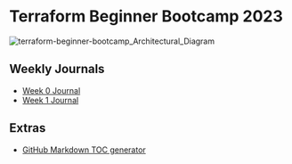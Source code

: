 # Terraform Beginner Bootcamp 2023

![terraform-beginner-bootcamp_Architectural_Diagram](https://github.com/StudentLoans999/terraform-beginner-bootcamp-2023/assets/77641113/fee836f5-a3ac-4293-8709-b21785a389fd)

## Weekly Journals
- [Week 0 Journal](journal/week0.md)
- [Week 1 Journal](journal/week1.md)

## Extras
- [GitHub Markdown TOC generator](https://ecotrust-canada.github.io/markdown-toc/)
